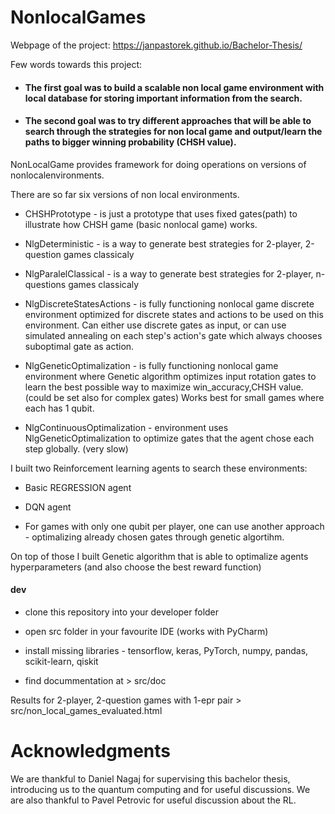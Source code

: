 # NonlocalGames

Webpage of the project:
https://janpastorek.github.io/Bachelor-Thesis/

Few words towards this project:

* #### The first goal was to build a scalable non local game environment with local database for storing important information from the search. 

* #### The second goal was to try different approaches that will be able to search through the strategies for non local game and output/learn the paths to bigger winning probability (CHSH value).  

NonLocalGame provides framework for doing operations on versions of nonlocalenvironments.

There are so far six versions of non local environments.

* CHSHPrototype - is just a prototype that uses fixed gates(path) to illustrate how CHSH game (basic nonlocal game) works.

* NlgDeterministic - is a way to generate best strategies for 2-player, 2-question games classicaly

* NlgParalelClassical - is a way to generate best strategies for 2-player, n-questions games classicaly

* NlgDiscreteStatesActions - is fully functioning nonlocal game discrete environment optimized for discrete states and actions to be used on this environment. Can either use discrete gates as input, or can use simulated annealing on each step's action's gate which always chooses suboptimal gate as action.

* NlgGeneticOptimalization - is fully functioning nonlocal game environment where Genetic algorithm optimizes input rotation gates to learn the best possible way to maximize win_accuracy,CHSH value. (could be set also for complex gates) Works best for small games where each has 1 qubit.

* NlgContinuousOptimalization - environment uses NlgGeneticOptimalization to optimize gates that the agent chose each step globally. (very slow)

I built two Reinforcement learning agents to search these environments:

* Basic REGRESSION agent

* DQN agent

* For games with only one qubit per player, one can use another approach - optimalizing already chosen gates through genetic algortihm. 

On top of those I built Genetic algorithm that is able to optimalize agents hyperparameters (and also choose the best reward function)

#### dev
* clone this repository into your developer folder

* open src folder in your favourite IDE (works with PyCharm)

* install missing libraries - tensorflow, keras, PyTorch, numpy, pandas, scikit-learn, qiskit

* find docummentation at > src/doc

Results for 2-player, 2-question games with 1-epr pair > src/non_local_games_evaluated.html

# Acknowledgments

We are thankful to Daniel Nagaj for supervising this bachelor thesis, introducing us to the quantum computing and for useful discussions. We are also thankful to
Pavel Petrovic for useful discussion about the RL. 
